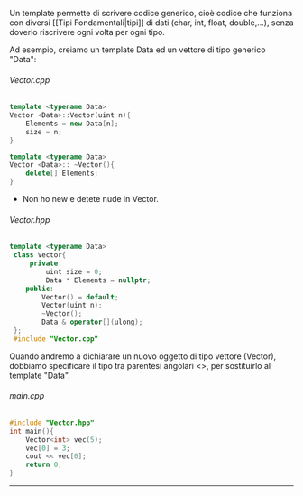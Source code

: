 Un template permette di scrivere codice generico, cioè codice che funziona con diversi [[Tipi Fondamentali|tipi]] di dati (char, int, float, double,...), senza doverlo riscrivere ogni volta per ogni tipo.

Ad esempio, creiamo un template Data ed un vettore di tipo generico "Data":
###### Vector.cpp
```cpp
template <typename Data>
Vector <Data>::Vector(uint n){
	Elements = new Data[n];
	size = n;
}

template <typename Data>
Vector <Data>:: ~Vector(){
	delete[] Elements;
}
```
- Non ho new e detete nude in Vector.
###### Vector.hpp
```cpp
template <typename Data>
 class Vector{
	 private:
		 uint size = 0;
		 Data * Elements = nullptr;
	public:
		Vector() = default;
		Vector(uint n);
		~Vector();
		Data & operator[](ulong);
 };
 #include "Vector.cpp"
```

Quando andremo a dichiarare un nuovo oggetto di tipo vettore (Vector), dobbiamo specificare il tipo tra parentesi angolari <>, per sostituirlo al template "Data".
###### main.cpp
```cpp
#include "Vector.hpp"
int main(){
	Vector<int> vec(5);
	vec[0] = 3;
	cout << vec[0];
	return 0;
}
```
---
